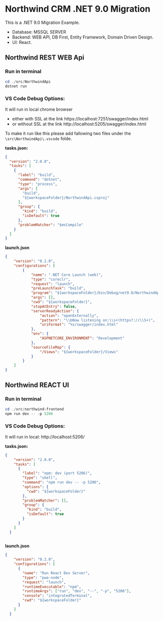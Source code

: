 # Northwind CRM .NET 9.0 Migration

This is a .NET 9.0 Migration Example.
- Database: MSSQL SERVER
- Backend: WEB API, DB First, Entity Framework, Domain Driven Design.
- UI: React. 

## Northwind REST WEB Api

### Run in terminal

```powershell
cd ./src/NorthwindApi
dotnet run
```

### VS Code Debug Options:
It will run in local chrome browser 
- either with SSL at the link https://localhost:7251/swagger/index.html
- or without SSL at the link http://localhost:5205/swagger/index.html

To make it run like this please add fallowing two files under the ```\src\NorthwindApi\.vscode``` folde.

**tasks.json:**
```json
{
  "version": "2.0.0",
  "tasks": [
    {
      "label": "build",
      "command": "dotnet",
      "type": "process",
      "args": [
        "build",
        "${workspaceFolder}/NorthwindApi.csproj"
      ],
      "group": {
        "kind": "build",
        "isDefault": true
      },
      "problemMatcher": "$msCompile"
    }
  ]
}
```
**launch.json**
```json
{
    "version": "0.2.0",
    "configurations": [
        {
            "name": ".NET Core Launch (web)",
            "type": "coreclr",
            "request": "launch",
            "preLaunchTask": "build",
            "program": "${workspaceFolder}/bin/Debug/net9.0/NorthwindApi.dll",
            "args": [],
            "cwd": "${workspaceFolder}",
            "stopAtEntry": false,
            "serverReadyAction": {
                "action": "openExternally",
                "pattern": "\\bNow listening on:\\s+(https?://\\S+)",
                "uriFormat": "%s/swagger/index.html"
            },
            "env": {
                "ASPNETCORE_ENVIRONMENT": "Development"
            },
            "sourceFileMap": {
                "/Views": "${workspaceFolder}/Views"
            }
        }
    ]
}

```

## Northwind REACT UI

### Run in terminal

```powershell
cd ./src/northwind-frontend
npm run dev -- -p 5206
```

### VS Code Debug Options:
It will run in local: http://localhost:5206/

**tasks.json:**
```json
{
    "version": "2.0.0",
    "tasks": [
      {
        "label": "npm: dev (port 5206)",
        "type": "shell",
        "command": "npm run dev -- -p 5206",
        "options": {
          "cwd": "${workspaceFolder}"
        },
        "problemMatcher": [],
        "group": {
          "kind": "build",
          "isDefault": true
        }
      }
    ]
  }
  
```

**launch.json**
```json
{
    "version": "0.2.0",
    "configurations": [
      {
        "name": "Run React Dev Server",
        "type": "pwa-node",
        "request": "launch",
        "runtimeExecutable": "npm",
        "runtimeArgs": ["run", "dev", "--", "-p", "5206"],
        "console": "integratedTerminal",
        "cwd": "${workspaceFolder}"
      }
    ]
  }
```

